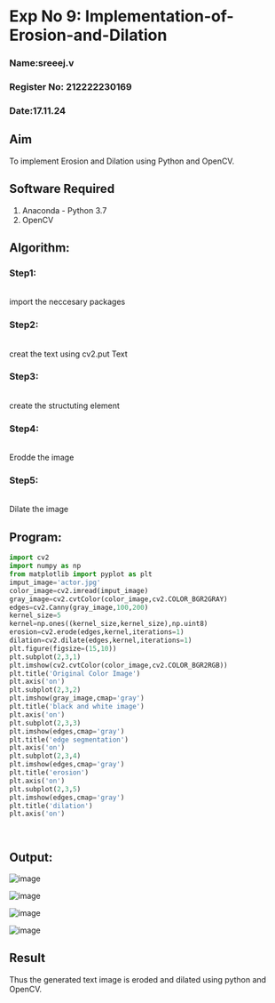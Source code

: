 # Exp No 9: Implementation-of-Erosion-and-Dilation

### Name:sreeej.v
### Register No: 212222230169
### Date:17.11.24

## Aim
To implement Erosion and Dilation using Python and OpenCV.
## Software Required
1. Anaconda - Python 3.7
2. OpenCV
## Algorithm:

### Step1:
<br> import the neccesary packages


### Step2:
<br> creat the text using cv2.put Text

### Step3:
<br> create the structuting element

### Step4:
<br>  Erodde the image

### Step5:
<br> Dilate the image

 
## Program:

``` Python
import cv2
import numpy as np
from matplotlib import pyplot as plt
imput_image='actor.jpg'
color_image=cv2.imread(imput_image)
gray_image=cv2.cvtColor(color_image,cv2.COLOR_BGR2GRAY)
edges=cv2.Canny(gray_image,100,200)
kernel_size=5
kernel=np.ones((kernel_size,kernel_size),np.uint8)
erosion=cv2.erode(edges,kernel,iterations=1)
dilation=cv2.dilate(edges,kernel,iterations=1)
plt.figure(figsize=(15,10))
plt.subplot(2,3,1)
plt.imshow(cv2.cvtColor(color_image,cv2.COLOR_BGR2RGB))
plt.title('Original Color Image')
plt.axis('on')
plt.subplot(2,3,2)
plt.imshow(gray_image,cmap='gray')
plt.title('black and white image')
plt.axis('on')
plt.subplot(2,3,3)
plt.imshow(edges,cmap='gray')
plt.title('edge segmentation')
plt.axis('on')
plt.subplot(2,3,4)
plt.imshow(edges,cmap='gray')
plt.title('erosion')
plt.axis('on')
plt.subplot(2,3,5)
plt.imshow(edges,cmap='gray')
plt.title('dilation')
plt.axis('on')




```
## Output:

![image](https://github.com/user-attachments/assets/8772c861-b391-46ad-86ac-3e72fcde051d)

![image](https://github.com/user-attachments/assets/edf823ad-7f50-4af6-86b3-57e4a141e748)

![image](https://github.com/user-attachments/assets/8b564fad-11e0-45a4-804a-3e97d3741c3a)

![image](https://github.com/user-attachments/assets/bdaddde5-bd00-453d-8509-d00b641e3d83)



## Result
Thus the generated text image is eroded and dilated using python and OpenCV.
